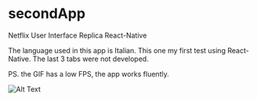 # secondApp
Netflix User Interface Replica React-Native

The language used in this app is Italian. This one my first test using React-Native. The last 3 tabs were not developed.

PS. the GIF has a low FPS, the app works fluently.

![Alt Text](https://github.com/OmarSaidIbrahim/Screenshots/blob/main/ezgif.com-gif-maker6.gif)
